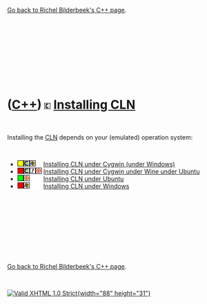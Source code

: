 

[Go back to Richel Bilderbeek's C++ page](Cpp.htm).

 

 

 

 

 

([C++](Cpp.htm)) ![CLN](PicCln.png) [Installing CLN](CppClnInstall.htm)
=======================================================================

 

Installing the [CLN](CppCln.htm) depends on your (emulated) operation
system:

 

-   ![?OKAY](PicYellow.png)![Cygwin](PicCygwin.png)![Windows](PicWindows.png)![
    ](PicSpacer.png) [Installing CLN under Cygwin
    (under Windows)](CppClnInstallCygwin.htm)
-   ![FAIL](PicRed.png)![Cygwin](PicCygwin.png)![Wine](PicWine.png)![Ubuntu](PicUbuntu.png)
    [Installing CLN under Cygwin under Wine under
    Ubuntu](CppClnInstallCygwinWineUbuntu.htm)
-   ![OKAY](PicGreen.png)![Ubuntu](PicUbuntu.png)![ ](PicSpacer.png)![
    ](PicSpacer.png) [Installing CLN under
    Ubuntu](CppClnInstallUbuntu.htm)
-   ![FAIL](PicRed.png)![Windows](PicWindows.png)![ ](PicSpacer.png)![
    ](PicSpacer.png) [Installing CLN under
    Windows](CppClnInstallWindows.htm)

 

 

 

 

 

[Go back to Richel Bilderbeek's C++ page](Cpp.htm).



 

[![Valid XHTML 1.0 Strict](valid-xhtml10.png){width="88"
height="31"}](http://validator.w3.org/check?uri=referer)

